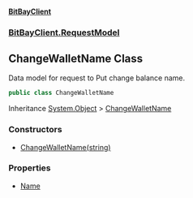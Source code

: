 #### [BitBayClient](./index.md 'index')
### [BitBayClient.RequestModel](./BitBayClient-RequestModel.md 'BitBayClient.RequestModel')
## ChangeWalletName Class
Data model for request to Put change balance name.  
```csharp
public class ChangeWalletName
```
Inheritance [System.Object](https://docs.microsoft.com/en-us/dotnet/api/System.Object 'System.Object') &gt; [ChangeWalletName](./BitBayClient-RequestModel-ChangeWalletName.md 'BitBayClient.RequestModel.ChangeWalletName')  
### Constructors
- [ChangeWalletName(string)](./BitBayClient-RequestModel-ChangeWalletName-ChangeWalletName(string).md 'BitBayClient.RequestModel.ChangeWalletName.ChangeWalletName(string)')
### Properties
- [Name](./BitBayClient-RequestModel-ChangeWalletName-Name.md 'BitBayClient.RequestModel.ChangeWalletName.Name')
